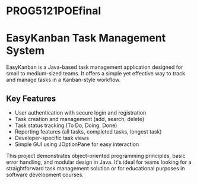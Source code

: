 # PROG5121POEfinal
# EasyKanban Task Management System

EasyKanban is a Java-based task management application designed for small to medium-sized teams. It offers a simple yet effective way to track and manage tasks in a Kanban-style workflow.

## Key Features

- User authentication with secure login and registration
- Task creation and management (add, search, delete)
- Task status tracking (To Do, Doing, Done)
- Reporting features (all tasks, completed tasks, longest task)
- Developer-specific task views
- Simple GUI using JOptionPane for easy interaction

This project demonstrates object-oriented programming principles, basic error handling, and modular design in Java. It's ideal for teams looking for a straightforward task management solution or for educational purposes in software development courses.
